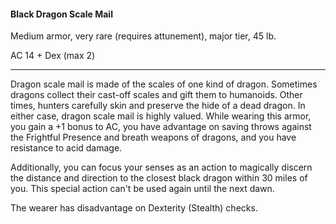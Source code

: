 #### Black Dragon Scale Mail

Medium armor, very rare (requires attunement), major tier, 45 lb.

AC 14 + Dex (max 2)

---

Dragon scale mail is made of the scales of one kind of dragon. Sometimes dragons collect their cast-off scales and gift them to humanoids. Other times, hunters carefully skin and preserve the hide of a dead dragon. In either case, dragon scale mail is highly valued. While wearing this armor, you gain a +1 bonus to AC, you have advantage on saving throws against the Frightful Presence and breath weapons of dragons, and you have resistance to acid damage.

Additionally, you can focus your senses as an action to magically discern the distance and direction to the closest black dragon within 30 miles of you. This special action can't be used again until the next dawn.

The wearer has disadvantage on Dexterity (Stealth) checks.